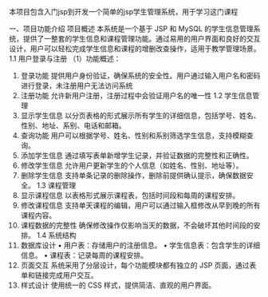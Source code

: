 本项目包含入门jsp到开发一个简单的jsp学生管理系统，用于学习这门课程


一、项目功能介绍
项目概述
本系统是一个基于 JSP 和 MySQL 的学生信息管理系统，提供了一整套的学生信息和课程管理功能。通过易用的用户界面和良好的交互设计，用户可以轻松完成学生信息和课程的增删改查操作，适用于教学管理场景。
1.1 用户登录与注册
（1）功能概述：
1. 登录功能
提供用户身份验证，确保系统的安全性。用户通过输入用户名和密码进行登录，未注册用户无法访问系统
2. 注册功能
允许新用户注册，注册过程中会验证用户名的唯一性
1.2 学生信息管理
1. 显示学生信息
以分页表格的形式展示所有学生的详细信息，包括学号、姓名、性别、地址、系别、电话和邮箱。
2. 查询功能
用户可以根据学号、姓名、性别和系别筛选学生信息，支持模糊查询。
3. 添加学生信息
通过填写表单新增学生记录，并验证数据的完整性和正确性。
4. 修改学生信息
允许用户更新学生的个人信息（如姓名、性别、地址等）。
5. 删除学生信息
支持单条记录的删除操作，删除前提供确认提示，确保数据安全。
1.3 课程管理
1. 显示课程信息
以表格形式展示课程表，包括时间段和每周的课程安排。
2. 修改课程信息
支持单天课程的编辑，用户可以通过输入框修改从早到晚的所有课程内容。
3. 课程数据的完整性
确保修改操作仅影响当天的数据，不会破坏其他时间段的安排。
1.4 系统结构
1. 数据库设计
•  用户表：存储用户的注册信息。
•  学生信息表：包含学生的详细信息。
•  课程表：记录每周的课程安排。
2. 页面交互
系统采用了分层设计，每个功能模块都有独立的 JSP 页面，通过表单和链接完成用户交互。
3. 样式设计
使用统一的 CSS 样式，提供简洁、直观的用户界面。
